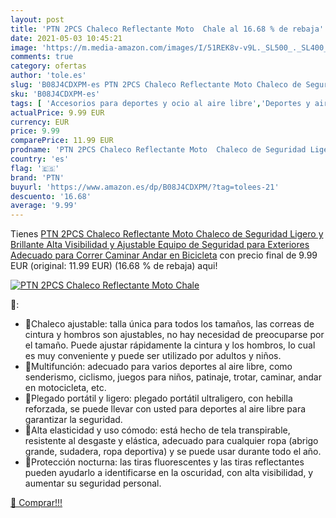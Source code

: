 ```yaml
---
layout: post
title: 'PTN 2PCS Chaleco Reflectante Moto  Chale al 16.68 % de rebaja'
date: 2021-05-03 10:45:21
image: 'https://m.media-amazon.com/images/I/51REK8v-v9L._SL500_._SL400_.jpg'
comments: true
category: ofertas
author: 'tole.es'
slug: 'B08J4CDXPM-es PTN 2PCS Chaleco Reflectante Moto Chaleco de Seguridad...'
sku: 'B08J4CDXPM-es'
tags: [ 'Accesorios para deportes y ocio al aire libre','Deportes y aire libre','Reflectores de running','bicicleta','ptn', ]
actualPrice: 9.99 EUR
currency: EUR
price: 9.99
comparePrice: 11.99 EUR
prodname: 'PTN 2PCS Chaleco Reflectante Moto  Chaleco de Seguridad Ligero y Brillante  Alta Visibilidad y Ajustable  Equipo de Seguridad para Exteriores  Adecuado para Correr  Caminar  Andar en Bicicleta'
country: 'es'
flag: '🇪🇸'
brand: 'PTN'
buyurl: 'https://www.amazon.es/dp/B08J4CDXPM/?tag=tolees-21'
descuento: '16.68'
average: '9.99'
---
```


Tienes [PTN 2PCS Chaleco Reflectante Moto  Chaleco de Seguridad Ligero y Brillante  Alta Visibilidad y Ajustable  Equipo de Seguridad para Exteriores  Adecuado para Correr  Caminar  Andar en Bicicleta](https://www.amazon.es/dp/B08J4CDXPM/?tag=tolees-21) con precio final de  9.99 EUR (original: 11.99 EUR) (16.68 %  de rebaja) aqui!

[![PTN 2PCS Chaleco Reflectante Moto  Chale](https://m.media-amazon.com/images/I/51REK8v-v9L._SL500_._SL400_.jpg)](https://www.amazon.es/dp/B08J4CDXPM/?tag=tolees-21)

🔎:

- 🚴Chaleco ajustable: talla única para todos los tamaños, las correas de cintura y hombros son ajustables, no hay necesidad de preocuparse por el tamaño. Puede ajustar rápidamente la cintura y los hombros, lo cual es muy conveniente y puede ser utilizado por adultos y niños.
- 🚴Multifunción: adecuado para varios deportes al aire libre, como senderismo, ciclismo, juegos para niños, patinaje, trotar, caminar, andar en motocicleta, etc.
- 🚴Plegado portátil y ligero: plegado portátil ultraligero, con hebilla reforzada, se puede llevar con usted para deportes al aire libre para garantizar la seguridad.
- 🚴Alta elasticidad y uso cómodo: está hecho de tela transpirable, resistente al desgaste y elástica, adecuado para cualquier ropa (abrigo grande, sudadera, ropa deportiva) y se puede usar durante todo el año.
- 🚴Protección nocturna: las tiras fluorescentes y las tiras reflectantes pueden ayudarlo a identificarse en la oscuridad, con alta visibilidad, y aumentar su seguridad personal.

[🛒 Comprar!!!](https://www.amazon.es/dp/B08J4CDXPM/?tag=tolees-21)

